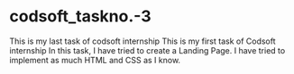 # codsoft_taskno.-3
This is my last task of codsoft internship
This is my first task of Codsoft internship In this task, I have tried to create a Landing Page. I have tried to implement as much HTML and CSS as I know.
